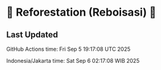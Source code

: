 
# 🌳 Reforestation (Reboisasi) 🌲

## Last Updated

GitHub Actions time: Fri Sep  5 19:17:08 UTC 2025

Indonesia/Jakarta time: Sat Sep  6 02:17:08 WIB 2025
